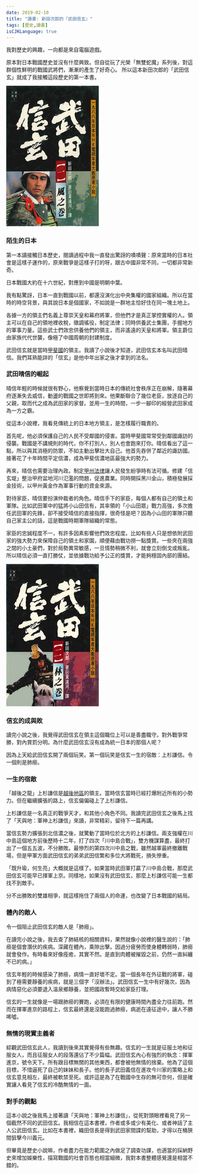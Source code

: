 ```yaml
---
date: 2019-02-10
title: "讀書: 新田次郎的『武田信玄』"
tags: [歷史,讀書]
isCJKLanguage: true
---
```


我對歷史的興趣，一向都是來自電腦遊戲。

原本對日本戰國歷史並沒有什麼興致。但自從玩了光榮「無雙蛇魔」系列後，對這群個性鮮明的戰國武將們，漸漸的產生了好奇心。
所以這本新田次郎的「武田信玄」就成了我接觸這段歷史的第一本書。

![武田信玄](/img/book/shingen-01.jpg#left)

### 陌生的日本

第一本讀接觸日本歷史，閱讀過程中我一直發出驚訝的嘖嘖聲：原來當時的日本社會是這樣子運作的，原來戰爭是這樣子打的呀，跟古中國非常不同，一切都非常新奇。

日本戰國大約在十六世紀，對應到中國是明朝中葉。

我有點驚訝，日本一直到戰國以前，都還沒演化出中央集權的國家組織。所以在當時的時空背景，與其說日本是個國家，不如說是一群地主恰好住在同一塊土地上。

各據一方的領主們名義上尊崇天皇和幕府將軍，但他們才是真正掌控實權的人。領主可以在自己的領地裡收稅，徵調徭役，制定法律；同時供養武士集團，手握地方的軍事力量。這些武士們效忠供養他們的領主，而非遙遠的天皇和將軍。領主爵位由家族代代世襲，像極了中國周朝的封建制度。

武田信玄就是當時[甲斐國][0]的領主。我讀了小說後才知道，武田信玄本名叫武田晴信。我們耳熟能詳的「信玄」是他中年出家之後才拿到的法名。

[0]: https://zh.wikipedia.org/wiki/%E7%94%B2%E6%96%90%E5%9C%8B "甲斐國"

### 武田晴信的崛起

晴信年輕的時候就很有野心，他察覺到當時日本的傳統社會秩序正在崩解，隨著幕府逐漸失去威信，動盪的戰國之世即將到來。他果斷聯合了幾位老臣，放逐自己的父親，取而代之成為武田家的家督。並用一生的時間，一步一腳印的經營武田家成為一方之霸。

從這本小說裡，我看見傳統上的日本地方領主，是怎樣履行職責的。

首先呢，他必須保護自己的人民不受鄰國的侵害。當時甲斐國常常受到鄰國諏訪的侵襲。戰國是不講規則的時代，你不打別人，別人也會跑來打你。晴信看出了這一點，所以與其消極的防禦，不如主動出擊壯大自己。他首先吞併了鄰近的諏訪國。接著花了十年時間平定信濃，成為甲斐信濃地區最強大的勢力。

再來，晴信也需要治理內政。制定[甲州法律][1]讓人民發生紛爭時有法可循。修建「信玄堤」整治甲府盆地河川氾濫的問題，促進農業。同時開採黑川金山，積極發展採金技術，以甲州黃金作為軍事行動的資金來源。

[1]: https://zh.wikipedia.org/wiki/%E7%94%B2%E5%B7%9E%E6%B3%95%E5%BA%A6%E6%AC%A1%E7%AC%AC "甲州法律"

對待家臣，晴信要扮演仲裁者的角色。晴信手下的家臣，每個人都有自己的領土和軍隊。比如武田軍中的猛將小山田信有，其率領的「小山田眾」戰力高強，多次擔任武田軍的先鋒，卻不接受晴信的直接指揮，很奇怪是吧？因為小山田的軍隊只聽自己家主公的話，這是戰國時期軍隊組織的常態。

家臣的忠誠程度不一，有許多因素影響他們效忠程度。比如有些人只是想依附武田家的強大勢力來保障自己的領土和家園，順便藉由戰功撈一點獎賞。一些夾在兩強之間的小土豪們，對於局勢異常敏感，一旦情勢稍微不利，就會立刻倒戈或叛亂。所以晴信必須一直打勝仗，並依據戰功給予公正的獎賞，才能夠穩固內部的團結。

![武田信玄](/img/book/shingen-02.jpg#left)

### 信玄的成與敗

讀完小說之後，我覺得武田信玄在領主這個職位上可以是善盡職守。對外戰爭常勝，對內賞罰分明。為什麼武田信玄沒有成為統一日本的那個人呢？

因為上天給武田信玄開了兩個玩笑。第一個玩笑是信玄一生的宿敵：上杉謙信。令一個則是肺癆。

### 一生的宿敵

「越後之龍」上杉謙信是[越後地區][2]的領主。當時信玄當時已經打爆附近所有的小勢力。但在繼續擴張的路上，信玄偏偏碰上了上杉謙信。

上杉謙信是一名真正的戰爭天才，和其他小角色不同。我讀完武田信玄之後馬上找了「天與地：軍神上杉謙信」來讀，非常精彩，留待下一篇再講。

[2]: https://zh.wikipedia.org/wiki/%E8%B6%8A%E5%BE%8C%E5%9C%8B "越後國"

當信玄勢力擴張到北信濃之後，就驚動了當時位於北方的上杉謙信。兩支強權在川中島這個地方前後歷時十二年，打了四次「川中島合戰」，雙方機謀算盡，最終打出了一個五五波，不分勝敗。最慘烈的第四次川中島之戰，雖然越軍最終撤離戰場，但是甲軍方面武田信玄的弟弟武田信繁和多位大將戰死，損失慘重。

「既升瑜，何生亮」大概就是這樣了。如果當時武田軍打贏了川中島合戰，那麼武田信玄可能早已揮軍上京。同樣地，如果沒有武田信玄，那麼上杉謙信可能一生都找不到敵手。

分不出勝敗的雙雄相爭，就這樣拖住了兩個人的命運，也改變了日本戰國的結局。

### 體內的敵人

令一個阻止武田信玄的敵人是「肺癆」。

在讀完小說之後，我去查了肺結核的相關資料，果然就像小說裡的醫生說的：「肺癆是個會潛伏的疾病。深藏在體內，乘隙出擊。因過分疲勞而使身體轉弱時，肺癆就會發作。有時看來好像痊癒，其實不然。是直到肉體被摧毀之前，仍然一直糾纏不已的病。」

信玄年輕的時候感染了肺癆，病情一直好壞不定。當一個長年在外征戰的將軍，碰到了極需要靜養的疾病，就是三個字「沒辦法」。武田信玄一生中有好幾次，因為病情惡化必須要退入溫泉鄉靜養，並把國政暫時交給家臣打理。

信玄的一生就像是一場跟肺癆的賽跑，必須在有限的健康時間內盡全力往前跑。然而在揮軍進京的路程上，信玄最終還是沒能跑過肺癆，病逝在遠征途中，讓人不勝唏噓。

### 無情的現實主義者

綜觀武田信玄此人，我讀到後來其實覺得有些無趣。信玄的一生就是征服土地和征服女人，而且征服女人的段落還佔了不少篇幅。武田信玄內心有強烈的執念：揮軍進京，號令天下。所有跟目標無關的其他東西，都會被他無情的捨棄。他為了這個目標，不惜逼死了自己的妹妹和長子。他的長子武田義信在進攻今川家的策略上和信玄意見相左，最終被軟禁至死。或許這是為了在戰國中生存的無可奈何，但是確實讓人看見了信玄的冷酷無情的一面。

### 對手的觀點

這本小說之後我馬上接著讀「天與地：軍神上杉謙信」，從死對頭眼裡看見了另一個截然不同的武田信玄。我相信在這本書裡，作者或多或少有美化、或者神話了主人公武田信玄。比如在本書裡，織田信長是得到武田家間諜的幫助，才得以在桶狹間狙擊今川義元。

但畢竟是歷史小說嘛，作者盡力在能力範圍之內做足了調查功課，也適當的採納野史來增加娛樂性，描寫戰國的社會百態也相當細微，我對本書整體感覺還是相當不錯的。


